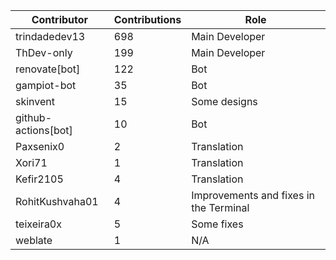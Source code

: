 | Contributor | Contributions | Role |
| ------------ | -------------- | ---- |
| trindadedev13 | 698 | Main Developer |
| ThDev-only | 199 | Main Developer |
| renovate[bot] | 122 | Bot |
| gampiot-bot | 35 | Bot |
| skinvent | 15 | Some designs |
| github-actions[bot] | 10 | Bot |
| Paxsenix0 | 2 | Translation |
| Xori71 | 1 | Translation |
| Kefir2105 | 4 | Translation |
| RohitKushvaha01 | 4 | Improvements and fixes in the Terminal |
| teixeira0x | 5 | Some fixes |
| weblate | 1 | N/A |
